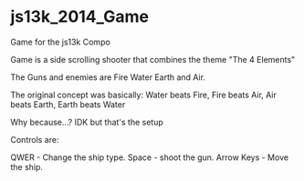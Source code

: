 js13k_2014_Game
===============

Game for the js13k Compo

Game is a side scrolling shooter that combines the theme "The 4 Elements" 

The Guns and enemies are Fire Water Earth and Air. 

The original concept was basically:
Water beats Fire, Fire beats Air, Air beats Earth, Earth beats Water

Why because...? IDK but that's the setup

Controls are:

QWER - Change the ship type.
Space - shoot the gun.
Arrow Keys - Move the ship.
